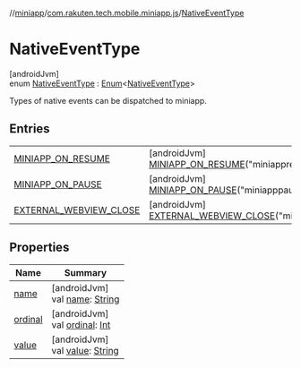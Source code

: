 //[miniapp](../../../index.md)/[com.rakuten.tech.mobile.miniapp.js](../index.md)/[NativeEventType](index.md)

# NativeEventType

[androidJvm]\
enum [NativeEventType](index.md) : [Enum](https://kotlinlang.org/api/latest/jvm/stdlib/kotlin/-enum/index.html)&lt;[NativeEventType](index.md)&gt; 

Types of native events can be dispatched to miniapp.

## Entries

| | |
|---|---|
| [MINIAPP_ON_RESUME](-m-i-n-i-a-p-p_-o-n_-r-e-s-u-m-e/index.md) | [androidJvm]<br>[MINIAPP_ON_RESUME](-m-i-n-i-a-p-p_-o-n_-r-e-s-u-m-e/index.md)("miniappresume") |
| [MINIAPP_ON_PAUSE](-m-i-n-i-a-p-p_-o-n_-p-a-u-s-e/index.md) | [androidJvm]<br>[MINIAPP_ON_PAUSE](-m-i-n-i-a-p-p_-o-n_-p-a-u-s-e/index.md)("miniapppause") |
| [EXTERNAL_WEBVIEW_CLOSE](-e-x-t-e-r-n-a-l_-w-e-b-v-i-e-w_-c-l-o-s-e/index.md) | [androidJvm]<br>[EXTERNAL_WEBVIEW_CLOSE](-e-x-t-e-r-n-a-l_-w-e-b-v-i-e-w_-c-l-o-s-e/index.md)("miniappwebviewclosed") |

## Properties

| Name | Summary |
|---|---|
| [name](../../com.rakuten.tech.mobile.miniapp.permission/-mini-app-custom-permission-result/-a-l-l-o-w-e-d/index.md#-372974862%2FProperties%2F1451286739) | [androidJvm]<br>val [name](../../com.rakuten.tech.mobile.miniapp.permission/-mini-app-custom-permission-result/-a-l-l-o-w-e-d/index.md#-372974862%2FProperties%2F1451286739): [String](https://kotlinlang.org/api/latest/jvm/stdlib/kotlin/-string/index.html) |
| [ordinal](../../com.rakuten.tech.mobile.miniapp.permission/-mini-app-custom-permission-result/-a-l-l-o-w-e-d/index.md#-739389684%2FProperties%2F1451286739) | [androidJvm]<br>val [ordinal](../../com.rakuten.tech.mobile.miniapp.permission/-mini-app-custom-permission-result/-a-l-l-o-w-e-d/index.md#-739389684%2FProperties%2F1451286739): [Int](https://kotlinlang.org/api/latest/jvm/stdlib/kotlin/-int/index.html) |
| [value](value.md) | [androidJvm]<br>val [value](value.md): [String](https://kotlinlang.org/api/latest/jvm/stdlib/kotlin/-string/index.html) |
